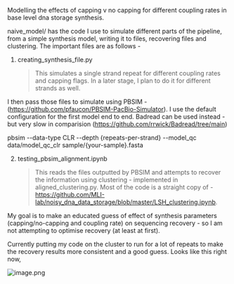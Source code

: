 Modelling the effects of capping v no capping for different coupling rates in base level dna storage synthesis.

naive_model/ has the code I use to simulate different parts of the pipeline, from a simple synthesis model, writing it to files, recovering files and clustering. The important files are as follows - 

1. creating_synthesis_file.py
    > This simulates a single strand repeat for different coupling rates and capping flags. In a later stage, I plan to do it for different strands as well. 

I then pass those files to simulate using PBSIM - (https://github.com/pfaucon/PBSIM-PacBio-Simulator). I use the default configuration for the first model end to end. Badread can be used instead - but very slow in comparision (https://github.com/rrwick/Badread/tree/main)

pbsim --data-type CLR --depth {repeats-per-strand} --model_qc data/model_qc_clr sample/{your-sample}.fasta


2. testing_pbsim_alignment.ipynb
    > This reads the files outputted by PBSIM and attempts to recover the information using clustering - implemented in aligned_clustering.py. Most of the code is a straight copy of - https://github.com/MLI-lab/noisy_dna_data_storage/blob/master/LSH_clustering.ipynb. 


My goal is to make an educated guess of effect of synthesis parameters (capping/no-capping and coupling rate) on sequencing recovery - so I am not attempting to optimise recovery (at least at first).

Currently putting my code on the cluster to run for a lot of repeats to make the recovery results more consistent and a good guess. Looks like this right now, 

![image.png](https://prod-files-secure.s3.us-west-2.amazonaws.com/35c4b3df-13a8-46ea-beb6-726a908fd7bb/d6bf7cb7-fb54-45a1-b6b8-b8235145f144/image.png)
